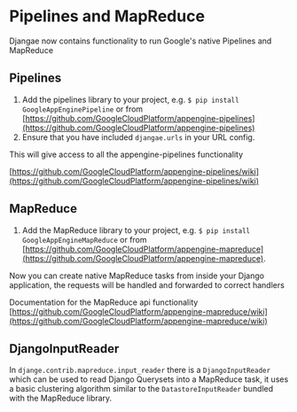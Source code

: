# Pipelines and MapReduce

Djangae now contains functionality to run Google's native Pipelines and MapReduce

## Pipelines

1. Add the pipelines library to your project, e.g. `$ pip install GoogleAppEnginePipeline` or from
[https://github.com/GoogleCloudPlatform/appengine-pipelines](https://github.com/GoogleCloudPlatform/appengine-pipelines)
2. Ensure that you have included `djangae.urls` in your URL config.

This will give access to all the appengine-pipelines functionality

[https://github.com/GoogleCloudPlatform/appengine-pipelines/wiki](https://github.com/GoogleCloudPlatform/appengine-pipelines/wiki)


## MapReduce

1. Add the MapReduce library to your project, e.g. `$ pip install GoogleAppEngineMapReduce` or from
[https://github.com/GoogleCloudPlatform/appengine-mapreduce](https://github.com/GoogleCloudPlatform/appengine-mapreduce).

Now you can create native MapReduce tasks from inside your Django application, the requests will be handled and forwarded to correct handlers

Documentation for the MapReduce api functionality
[https://github.com/GoogleCloudPlatform/appengine-mapreduce/wiki](https://github.com/GoogleCloudPlatform/appengine-mapreduce/wiki)

## DjangoInputReader

In `djange.contrib.mapreduce.input_reader` there is a `DjangoInputReader` which can be used to read Django Querysets into a MapReduce task,
it uses a basic clustering algorithm similar to the `DatastoreInputReader` bundled with the MapReduce library.

